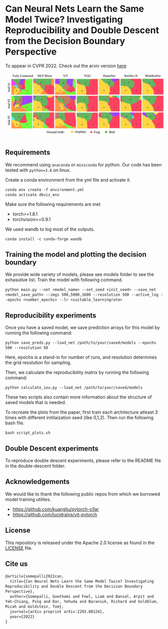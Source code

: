 # Can Neural Nets Learn the Same Model Twice? Investigating Reproducibility and Double Descent from the Decision Boundary Perspective
To appear in CVPR 2022. Check out the arxiv version [here](https://arxiv.org/abs/2203.08124)  

![alt text](db_repro_allmodels.jpg "Decision boundaries generated over different initialization seeds for multiple architectures")


## Requirements

We recommend using `anaconda` or `miniconda` for python. Our code has been tested with `python=3.8` on linux.

Create a conda environment from the yml file and activate it.
```
conda env create -f environment.yml
conda activate dbviz_env
```

Make sure the following requirements are met

* torch>=1.8.1
* torchvision>=0.9.1

We used wandb to log most of the outputs.
```
conda install -c conda-forge wandb 
```

## Training the model and plotting the decision boundary

We provide wide variety of models, please see models folder to see the exhasutive list. Train the model with following command.
```
python main.py --net <model_name> --set_seed <init_seed> --save_net <model_save_path> --imgs 500,5000,1600 --resolution 500 --active_log --epochs <number_epochs> --lr <suitable_learningrate>
```



## Reproducibility experiments
Once you have a saved model, we save prediction arrays for this model by running the following command: 
```
python save_preds.py --load_net /path/to/your/saved/models --epochs 500 --resolution 50
```
Here, epochs is a stand-in for number of runs, and resolution determines the grid resolution for sampling. 

Then, we calculate the reproducibility matrix by running the following command: 

```
python calculate_iou.py --load_net /path/to/your/saved/models 
```

These two scripts also contain more information about the structure of saved models that is needed. 

To recreate the plots from the paper, first train each architecture atleast 3 times with different initilaization seed (like 0,1,2). Then run the following bash file.
```
bash script_plots.sh
```

## Double Descent experiments
To reproduce double descent experiments, please refer to the README file in the double-descent folder.

## Acknowledgements

We would like to thank the following public repos from which we borrowed model training utilites.
- https://github.com/kuangliu/pytorch-cifar
- https://github.com/lucidrains/vit-pytorch

## License
This repository is released under the Apache 2.0 license as found in the [LICENSE](LICENSE) file.

## Cite us

```
@article{somepalli2022can,
  title={Can Neural Nets Learn the Same Model Twice? Investigating Reproducibility and Double Descent from the Decision Boundary Perspective},
  author={Somepalli, Gowthami and Fowl, Liam and Bansal, Arpit and Yeh-Chiang, Ping and Dar, Yehuda and Baraniuk, Richard and Goldblum, Micah and Goldstein, Tom},
  journal={arXiv preprint arXiv:2203.08124},
  year={2022}
}

```